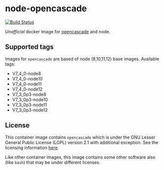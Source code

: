 # node-opencascade

[![Build Status](https://travis-ci.com/Michsior14/node-opencascade.svg?branch=master)](https://travis-ci.com/Michsior14/node-opencascade)

_Unofficial_ docker image for [opencascade](https://git.dev.opencascade.org/gitweb/?p=occt.git) and node.

## Supported tags

Images for `opencascade` are based of node (8,10,11,12) base images. Available tags:

- V7_4_0-node8
- V7_4_0-node10
- V7_4_0-node11
- V7_4_0-node12
- V7_3_0p3-node8
- V7_3_0p3-node10
- V7_3_0p3-node11
- V7_3_0p3-node12

## License

This container image contains `opencascade` which is under the GNU Lesser General
Public License (LGPL) version 2.1 with additional exception. See the licensing
information [here](https://www.opencascade.com/content/licensing).

Like other container images, this image contains some other software also (like
`bash`) that may be under different licenses.
